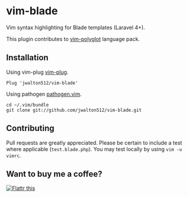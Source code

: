# vim-blade #

Vim syntax highlighting for Blade templates (Laravel 4+).

This plugin contributes to [vim-polyglot](https://github.com/sheerun/vim-polyglot) language pack.

Installation
------------

Using vim-plug
[vim-plug](https://github.com/junegunn/vim-plug).

    Plug 'jwalton512/vim-blade'

Using pathogen 
[pathogen.vim](https://github.com/tpope/vim-pathogen).  

    cd ~/.vim/bundle
    git clone git://github.com/jwalton512/vim-blade.git

Contributing
------------

Pull requests are greatly appreciated. Please be certain to include a test where applicable (`test.blade.php`). You may test locally by using `vim -u vimrc`.

Want to buy me a coffee?
------------------------
<a href="https://flattr.com/submit/auto?fid=nw0gyr&url=https%3A%2F%2Fgithub.com%2Fjwalton512%2Fvim-blade" target="_blank"><img src="//button.flattr.com/flattr-badge-large.png" alt="Flattr this" title="Flattr this" border="0"></a>
